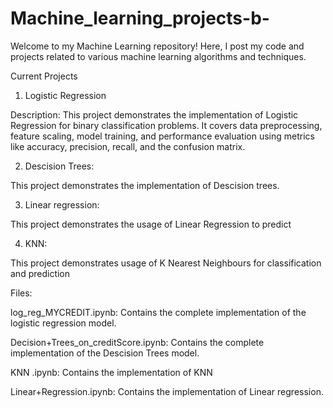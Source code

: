 # Machine_learning_projects-b-
Welcome to my Machine Learning repository! Here, I post my code and projects related to various machine learning algorithms and techniques.

Current Projects
1. Logistic Regression

Description: This project demonstrates the implementation of Logistic Regression for binary classification problems. It covers data preprocessing, feature scaling, model training, and performance evaluation using metrics like accuracy, precision, recall, and the confusion matrix.

2. Descision Trees:
   
This project demonstrates the implementation of Descision trees.

3.  Linear regression:

This project demonstrates the usage of Linear Regression to predict


4. KNN:

This project demonstrates usage of K Nearest Neighbours for classification and prediction


Files:

log_reg_MYCREDIT.ipynb:   Contains the complete implementation of the logistic regression model.

Decision+Trees_on_creditScore.ipynb:   Contains the complete implementation of the Descision Trees model.

KNN .ipynb:   Contains the implementation of KNN

Linear+Regression.ipynb:   Contains the implementation of Linear regression.
